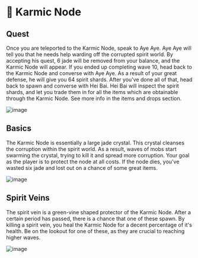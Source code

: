 # 👻 Karmic Node

## Quest

Once you are teleported to the Karmic Node, speak to Aye Aye. Aye Aye will tell you that he needs help warding off the corrupted spirit world. 
By accepting his quest, 6 jade will be removed from your balance, and the Karmic Node will appear. 
If you ended up completing wave 10, head back to the Karmic Node and converse with Aye Aye. As a result of your great defense, he will give you
64 spirit shards.
After you've done all of that, head back to spawn and converse with Hei Bai. Hei Bai will inspect the spirit shards, and let you trade them in
for all the items which are obtainable through the Karmic Node. See more info in the items and drops section.

![image](https://github.com/user-attachments/assets/e6a2ef00-4fdd-4eb4-9f6d-7ae994b91f26)


## Basics

The Karmic Node is essentially a large jade crystal. This crystal cleanses the corruption within the spirit world.
As a result, waves of mobs start swarming the crystal, trying to kill it and spread more corruption.
Your goal as the player is to protect the node at all costs. If the node dies, you've wasted six jade and lost out on a chance of some great items.

![image](https://github.com/user-attachments/assets/d607948e-6093-4332-b3a6-3990c1285ce1)

## Spirit Veins

The spirit vein is a green-vine shaped protector of the Karmic Node. After a certain period has passed, there is a chance that one of these spawn. 
By killing a spirit vein, you heal the Karmic Node for a decent percentage of it's health. Be on the lookout for one of these, as they are crucial
to reaching higher waves.

![image](https://github.com/user-attachments/assets/45cbf737-22bf-4428-92b2-ad2c23c7771d)
